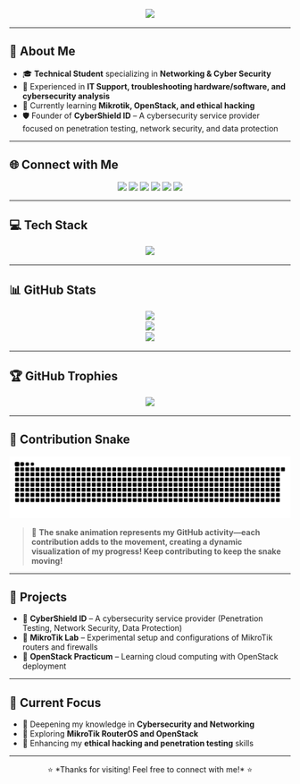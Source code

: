 <p align="center">
  <img src="https://readme-typing-svg.herokuapp.com?font=Fira+Code&weight=500&size=22&pause=1000&color=00FF00&width=435&lines=Hi!+I'm+Yudwitama+Ahlan+%F0%9F%91%8B;Cybersecurity+%26+Networking+Enthusiast;IT+Support+%7C+Security+Analyst"/>
</p>

---

## 🚀 About Me

- 🎓 **Technical Student** specializing in **Networking & Cyber Security**
- 🔧 Experienced in **IT Support, troubleshooting hardware/software, and cybersecurity analysis**
- 📡 Currently learning **Mikrotik, OpenStack, and ethical hacking**
- 🛡️ Founder of **CyberShield ID** – A cybersecurity service provider focused on penetration testing, network security, and data protection

---

## 🌐 Connect with Me
<p align="center">
  <a href="https://discord.gg/J7JPFsYSx9"><img src="https://img.shields.io/badge/Discord-%237289DA.svg?style=for-the-badge&logo=discord&logoColor=white"></a>
  <a href="https://instagram.com/yudwitama.ahlan"><img src="https://img.shields.io/badge/Instagram-%23E4405F.svg?style=for-the-badge&logo=Instagram&logoColor=white"></a>
  <a href="https://linkedin.com/in/yudwitama-ahlan-631515322"><img src="https://img.shields.io/badge/LinkedIn-%230077B5.svg?style=for-the-badge&logo=linkedin&logoColor=white"></a>
  <a href="https://tiktok.com/@yazesh"><img src="https://img.shields.io/badge/TikTok-%23000000.svg?style=for-the-badge&logo=TikTok&logoColor=white"></a>
  <a href="https://x.com/yudwitama"><img src="https://img.shields.io/badge/X-black.svg?style=for-the-badge&logo=X&logoColor=white"></a>
  <a href="mailto:yudwitama.ahlan@gmail.com"><img src="https://img.shields.io/badge/Email-D14836?style=for-the-badge&logo=gmail&logoColor=white"></a>
</p>

---

## 💻 Tech Stack
<p align="center">
  <img src="https://skillicons.dev/icons?i=html,css,js,python,mysql,openstack,mikrotik,github,linux,docker,git,bash,nginx,apache,vscode,visualstudio,windows,ubuntu,centos,ansible,kubernetes,terraform,aws,azure,gcp,redis,postgresql,mongodb,ci/cd" width="900"/>
</p>

---

## 📊 GitHub Stats
<p align="center">
  <img src="https://github-readme-stats.vercel.app/api?username=Yazeelime&theme=radical&hide_border=false&include_all_commits=true&count_private=true"/>
  <br/>
  <img src="https://github-readme-streak-stats.herokuapp.com/?user=Yazeelime&theme=radical&hide_border=false"/>
  <br/>
  <img src="https://github-readme-stats.vercel.app/api/top-langs/?username=Yazeelime&theme=radical&hide_border=false&include_all_commits=true&count_private=true&layout=compact"/>
</p>

---

## 🏆 GitHub Trophies
<p align="center">
  <img src="https://github-profile-trophy.vercel.app/?username=Yazeelime&theme=radical&no-bg=true&no-frame=true&column=7"/>
</p>

---

## 🐍 Contribution Snake
<p align="center">
  <img src="https://github.com/Yazeelime/Yazeelime/blob/output/github-snake-dark.svg"/>
</p>

> 🎯 **The snake animation represents my GitHub activity—each contribution adds to the movement, creating a dynamic visualization of my progress! Keep contributing to keep the snake moving!**

---

## 📌 Projects
- 🔹 **CyberShield ID** – A cybersecurity service provider (Penetration Testing, Network Security, Data Protection)
- 🔹 **MikroTik Lab** – Experimental setup and configurations of MikroTik routers and firewalls
- 🔹 **OpenStack Practicum** – Learning cloud computing with OpenStack deployment

---

## 🎯 Current Focus
- 🔹 Deepening my knowledge in **Cybersecurity and Networking**
- 🔹 Exploring **MikroTik RouterOS and OpenStack**
- 🔹 Enhancing my **ethical hacking and penetration testing** skills

---

<p align="center">⭐️ *Thanks for visiting! Feel free to connect with me!* ⭐️</p>
